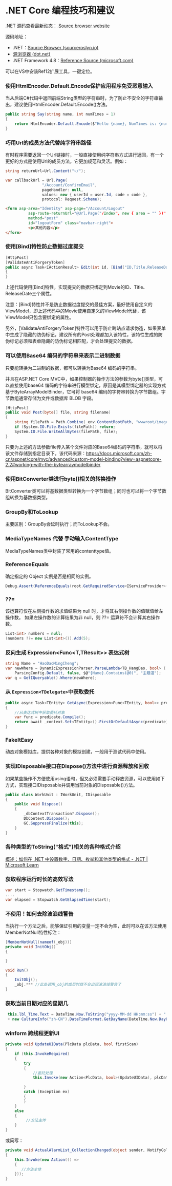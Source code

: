 # .NET Core 编程技巧和建议

.NET 源码查看最新动态：[ Source browser website ](https://github.com/KirillOsenkov/SourceBrowser)

源码地址：

- .NET：[Source Browser (sourceroslyn.io)](https://sourceroslyn.io/)
- [源浏览器 (dot.net)](https://source.dot.net/)
- .NET Framework 4.8：[Reference Source (microsoft.com)](https://referencesource.microsoft.com/)

可以在VS中安装Ref12扩展工具，一键定位。

### 使用HtmlEncoder.Default.Encode保护应用程序免受恶意输入

当从后端C#代码中返回前端String类型的字符串时，为了防止不安全的字符串输出，建议使用HtmlEncoder.Default.Encode()方法。

```c#
public string Say(string name, int numTimes = 1)
{
    return HtmlEncoder.Default.Encode($"Hello {name}, NumTimes is: {numTimes}");
}
```



### 巧用Url的成员方法代替纯字符串路径

有时程序需要返回一个Url链接时，一般直接使用纯字符串方式进行返回，有一个更好的方式是使用Url的成员方法，它更加规范和灵活。例如：

```c#
string returnUrl=Url.Content("~/");
```

```c#
var callbackUrl = Url.Page(
                "/Account/ConfirmEmail",
                pageHandler: null,
                values: new { userId = user.Id, code = code },
                protocol: Request.Scheme);
```

```html
<form asp-area="Identity" asp-page="/Account/Logout" 
          asp-route-returnUrl="@Url.Page("/Index", new { area = "" })" 
          method="post" 
          id="logoutForm" class="navbar-right">
          <p>其他内容</p>
</form>
```



### 使用[Bind]特性防止数据过度提交

```c#
[HttpPost]
[ValidateAntiForgeryToken]
public async Task<IActionResult> Edit(int id, [Bind("ID,Title,ReleaseDate")] Movie movie)
{
}
```

上述代码使用[Bind]特性，实现提交的数据只绑定到Movie的ID、Title、ReleaseDate三个属性。

注意：[Bind]特性并不是防止数据过度提交的最佳方案，最好使用自定义的ViewModel，即上述代码中的Movie使用自定义的ViewModel代替，该ViewModel只包含要绑定的属性。

另外，[ValidateAntiForgeryToken]特性可以用于防止跨站点请求伪造，如果表单中生成了隐藏的防伪标记，建议所有的Post处理都加入该特性，该特性生成的防伪标记必须和表单隐藏的防伪标记相匹配，才会处理提交的数据。



### 可以使用Base64 编码的字符串来表示二进制数据

只要能转换为二进制的数据，都可以转换为Base64 编码的字符串。

并且在ASP.NET Core MVC中，如果控制器的操作方法的参数为byte[]类型，可以直接使用base64 编码的字符串进行模型绑定，原因是其模型绑定器的实现方式基于ByteArrayModelBinder，它可将 base64 编码的字符串转换为字节数组。字节数组通常存储为文件或数据库 BLOB 字段。

```c#
[HttpPost]
public void Post(byte[] file, string filename)
{
    string filePath = Path.Combine(_env.ContentRootPath, "wwwroot/images/upload", filename);
    if (System.IO.File.Exists(filePath)) return;
    System.IO.File.WriteAllBytes(filePath, file);
}
```

只要为上述的方法参数file传入某个文件对应的Base64编码的字符串，就可以将该文件存储到指定目录下。该代码来源：https://docs.microsoft.com/zh-cn/aspnet/core/mvc/advanced/custom-model-binding?view=aspnetcore-2.2#working-with-the-bytearraymodelbinder



### 使用BitConverter类进行byte[]相关的转换操作

BitConverter类可以将基数据类型转换为一个字节数组；同时也可以将一个字节数组转换为基数据类型。



### GroupBy和ToLookup

主要区别：GroupBy会延时执行；而ToLookup不会。



### MediaTypeNames 代替 手动输入ContentType

MediaTypeNames类中封装了常用的contenttype值。



### ReferenceEquals

确定指定的 Object 实例是否是相同的实例。

```csharp
Debug.Assert(ReferenceEquals(root.GetRequiredService<IServiceProvider>(), rootScope));
```



### ??=

该运算符仅在左侧操作数的求值结果为 null 时，才将其右侧操作数的值赋值给左操作数。 如果左操作数的计算结果为非 null，则 ??= 运算符不会计算其右操作数。

```c#
List<int> numbers = null;
(numbers ??= new List<int>()).Add(5);
```



### 反向生成 Expression<Func<T,TResult>> 表达式树

```csharp
string Name = "HaoDaoMingCheng";
var newWhere = DynamicExpressionParser.ParseLambda<TB_HangDao, bool> (
	ParsingConfig.Default, false, $@"{Name}.Contains(@0)", "主巷道");
var q = GetIQueryable().Where(newWhere);
```



### 从 `Expression<TDelegate>`中获取委托

```c#
public async Task<TEntity> GetAsync(Expression<Func<TEntity, bool>> predicate)
{
    //从表达式树中获取委托对象
    var func = predicate.Compile();
    return await _context.Set<TEntity>().FirstOrDefaultAsync(predicate);
}
```



### FakeItEasy

动态对象模拟库，提供各种对象的模拟创建，一般用于测试代码中使用。



### 实现IDisposable接口在Dispose()方法中进行资源释放和回收

如果某些操作不方便使用using语句，但又必须需要手动释放资源，可以使用如下方式，实现接口IDisposable并调用当前对象的Disposable()方法。

```c#
public class WorkUnit : IWorkUnit, IDisposable
{
    public void Dispose()
    {
        _dbContextTransaction?.Dispose();
        DbContext.Dispose();
        GC.SuppressFinalize(this);
    }
}
```



### 各种类型的ToString("格式")相关的各种格式介绍

[概述：如何在 .NET 中设置数字、日期、枚举和其他类型的格式 - .NET | Microsoft Learn](https://learn.microsoft.com/zh-cn/dotnet/standard/base-types/formatting-types)



### 获取程序运行时长的高效写法

```csharp
var start = Stopwatch.GetTimestamp();
....
var elapsed = Stopwatch.GetElapsedTime(start);
```



### 不使用！如何去除波浪线警告

当执行一个方法之后，能够保证引用的变量一定不会为空，此时可以在该方法使用MemberNotNull特性标注：

```csharp
[MemberNotNull(nameof(_obj))]
private void InitObj()
{

}

void Run()
{
	InitObj();
	_obj.*** //此处调用_obj的成员时就不会出现波浪线警告了
}
```



### 获取当前日期对应的星期几

```csharp
 this.lbl_Time.Text = DateTime.Now.ToString("yyyy-MM-dd HH:mm:ss") + " "
 + new CultureInfo("zh-CN").DateTimeFormat.GetDayName(DateTime.Now.DayOfWeek);
```



### winform 跨线程更新UI

```csharp
private void UpdateUIData(PlcData plcData, bool firstScan)
{
    if (this.InvokeRequired)
    {
        try
        {
            //委托处理
            this.Invoke(new Action<PlcData, bool>(UpdateUIData), plcData, firstScan);

        }
        catch (Exception ex)
        {
        }
    }
    else
    {
         //方法主体
    }
}
```

或简写：

```csharp
private void ActualAlarmList_CollectionChanged(object sender, NotifyCollectionChangedEventArgs e)
{
    this.Invoke(new Action(() =>
    {
       //方法主体
    }));
}
```

